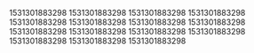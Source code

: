 1531301883298
1531301883298
1531301883298
1531301883298
1531301883298
1531301883298
1531301883298
1531301883298
1531301883298
1531301883298
1531301883298
1531301883298
1531301883298
1531301883298
1531301883298